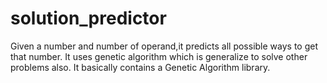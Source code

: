 # solution_predictor
Given a number and number of operand,it predicts all possible ways to get that number.
It uses genetic algorithm which is generalize to solve other problems also.
It basically contains a Genetic Algorithm library.

